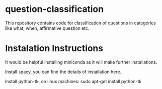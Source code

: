 # question-classification

This repository contains code for classification of questions in categories like what, when, affirmative question etc.

# Instalation Instructions

It would be helpful installing miniconda as it will make further installations.

Install spacy, you can find the details of installation here.

Install python-tk, on linux machines:
sudo apt-get install python-tk

